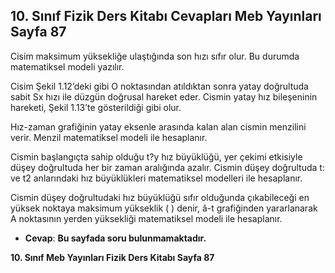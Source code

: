 ## 10. Sınıf Fizik Ders Kitabı Cevapları Meb Yayınları Sayfa 87

Cisim maksimum yüksekliğe ulaştığında son hızı sıfır olur. Bu durumda matematiksel modeli yazılır.

Cisim Şekil 1.12’deki gibi O noktasından atıldıktan sonra yatay doğrultuda sabit Sx hızı ile düzgün doğrusal hareket eder. Cismin yatay hız bileşeninin hareketi, Şekil 1.13’te gösterildiği gibi olur.

Hız-zaman grafiğinin yatay eksenle arasında kalan alan cismin menzilini verir. Menzil matematiksel modeli ile hesaplanır.

Cismin başlangıçta sahip olduğu t?y hız büyüklüğü, yer çekimi etkisiyle düşey doğrultuda her bir zaman aralığında azalır. Cismin düşey doğrultuda t: ve t2 anlarındaki hız büyüklükleri matematiksel modelleri ile hesaplanır.

Cismin düşey doğrultudaki hız büyüklüğü sıfır olduğunda çıkabileceği en yüksek noktaya maksimum yükseklik ( ) denir, â-t grafiğinden yararlanarak A noktasının yerden yüksekliği matematiksel modeli ile hesaplanır.

* **Cevap**: **Bu sayfada soru bulunmamaktadır.**

**10. Sınıf Meb Yayınları Fizik Ders Kitabı Sayfa 87**